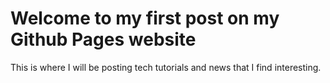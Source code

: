 # Welcome to my first post on my Github Pages website

This is where I will be posting tech tutorials and news that I find interesting.
